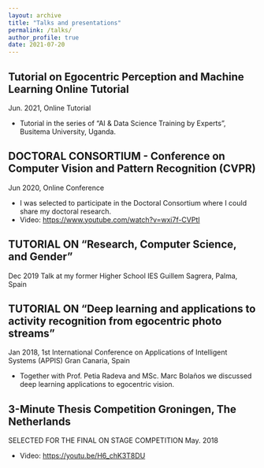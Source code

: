```yaml
---
layout: archive
title: "Talks and presentations"
permalink: /talks/
author_profile: true
date: 2021-07-20
---
```


## Tutorial on Egocentric Perception and Machine Learning Online Tutorial
Jun. 2021, Online Tutorial 
* Tutorial in the series of “AI & Data Science Training by Experts”, Busitema University, Uganda.

## DOCTORAL CONSORTIUM - Conference on Computer Vision and Pattern Recognition (CVPR) 
Jun 2020, Online Conference
* I was selected to participate in the Doctoral Consortium where I could share my doctoral research.
* Video: https://www.youtube.com/watch?v=wxi7f-CVPtI

## TUTORIAL ON “Research, Computer Science, and Gender” 
Dec 2019
Talk at my former Higher School IES Guillem Sagrera, Palma, Spain


## TUTORIAL ON “Deep learning and applications to activity recognition from egocentric photo streams”
Jan 2018, 1st International Conference on Applications of Intelligent Systems (APPIS) Gran Canaria, Spain
* Together with Prof. Petia Radeva and MSc. Marc Bolaños we discussed deep learning applications to egocentric vision.

## 3-Minute Thesis Competition Groningen, The Netherlands
SELECTED FOR THE FINAL ON STAGE COMPETITION May. 2018
* Video: https://youtu.be/H6_chK3T8DU
